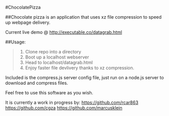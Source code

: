 #ChocolatePizza

##Chocolate pizza is an application that uses xz file compression to speed up webpage delivery.

Current live demo @ http://executable.co/datagrab.html

##Usage:

>1. Clone repo into a directory
>2. Boot up a localhost webserver
>3. Head to localhost/datagrab.html
>4. Enjoy faster file devlivery thanks to xz compression.

Included is the compress.js server config file, just run on a node.js server to download and compress files.

Feel free to use this software as you wish.

It is currently a work in progress by:
https://github.com/rcar863
https://github.com/cgza
https://github.com/marcusklein